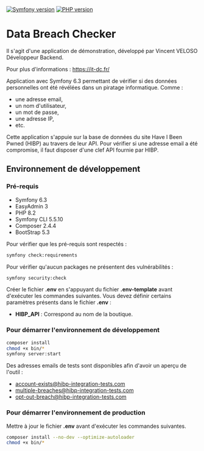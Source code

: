 [![Symfony version](https://img.shields.io/badge/symfony-6.3-blue)]()
[![PHP version](https://img.shields.io/badge/php-8.2-blue)]()
# Data Breach Checker

Il s'agit d'une application de démonstration, développé par Vincent VELOSO Développeur Backend.

Pour plus d'informations : https://it-dc.fr/

Application avec Symfony 6.3 permettant de vérifier si des données personnelles ont été révélées dans un piratage informatique.
Comme :
* une adresse email,
* un nom d'utilisateur,
* un mot de passe,
* une adresse IP,
* etc.

Cette application s'appuie sur la base de données du site Have I Been Pwned (HIBP) au travers de leur API. Pour vérifier si une adresse email
a été compromise, il faut disposer d'une clef API fournie par HIBP.

## Environnement de développement

### Pré-requis

* Symfony 6.3
* EasyAdmin 3
* PHP 8.2
* Symfony CLI 5.5.10
* Composer 2.4.4
* BootStrap 5.3

Pour vérifier que les pré-requis sont respectés :
```bash
symfony check:requirements
```

Pour vérifier qu'aucun packages ne présentent des vulnérabilités :
```bash
symfony security:check
```

Créer le fichier **.env** en s'appuyant du fichier **.env-template** avant d'exécuter les commandes suivantes.
Vous devez définir certains paramètres présents dans le fichier **.env** :
* **HIBP_API** : Correspond au nom de la boutique.

### Pour démarrer l'environnement de développement

```bash
composer install
chmod +x bin/*
symfony server:start
```

Des adresses emails de tests sont disponibles afin d'avoir un aperçu de l'outil :
* account-exists@hibp-integration-tests.com
* multiple-breaches@hibp-integration-tests.com
* opt-out-breach@hibp-integration-tests.com

### Pour démarrer l'environnement de production

Mettre à jour le fichier **.env** avant d'exécuter les commandes suivantes.

```bash
composer install --no-dev --optimize-autoloader
chmod +x bin/*
```